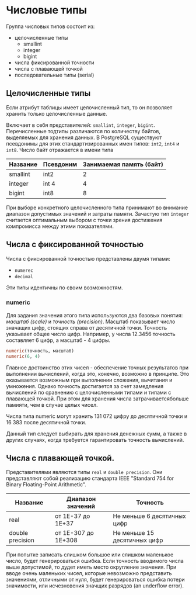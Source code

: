 # Числовые типы

Группа числовых типов состоит из:

* целочисленные типы
   * smallint
   * integer
   * bigint
* числа фиксированной точности
* числа с плавающей точкой
* последовательные типы (serial)

## Целочисленные типы

Если атрибут таблицы имеет целочисленный тип, то он позволяет хранить только целочисленные данные.

Включает в себя представителей: `smallint`, `integer`, `bigint`. Перечисленные тодтипы различаются по количеству байтов, выделяемых для хранения данных. В PostgreSQL существуют псевдонимы для этих стандартизированных имен типов: `int2`, `int4` и `int8`. Число байт отражается в имени типа

Название | Псевдоним | Занимаемая память (байт)
--- | --- | ---
smallint | int2 | 2
integer | int 4 | 4
bigint | int8 | 8

При выборе конкретного целочисленного типа принимают во внимание диапазон допустимых значений и затраты памяти. Зачастую тип `integer` считается оптимальным выбором с точки зрения достижения компромисса между этими показателями.

## Числа с фиксированной точностью

Числа с фиксированной точностью представлены двумя типами:

* `numerec`
* `decimal`

Эти типы идентичны по своим возможностям.

### numeric

Для задания значения этого типа используются два базовых понятия: *масштаб (scale)* и *точность (precision)*. Масштаб показывает число значащих цифр, стоящих справа от десятичной точки. Точность указывает общее число цифр. Например, у числа 12.3456 точность составляет 6 цифр, а масштаб - 4 цифры.

```sql
numeric(точность, масштаб)
numeric(6, 4)
```

Главное достоинство этих чисел - обеспечение точных результатов при выполнении вычислений, когда это, конечно, возможно в принципе. Это оказывается возможным при выполнении сложения, вычитания и умножения. Однако точность достигается за счет замедления вычислений по сравнению с целочисленными типами и типами с плавающей точкой. При этом для хранения числа затрачиваетсябольше памияти, чем в случае целых чисел.

Числа типа numeric могут хранить 131 072 цифру до десятичной точки и 16 383 после десятичной точки.

Данный тип следует выбирать для хранения денежных сумм, а также в других случаях, когда требуется гарантировать точность вычислений.

## Числа с плавающей точкой.

Представителями являются типы `real` и `double precision`. Они представляют собой реализацию стандарта IEEE "Standard 754 for Binary Floating-Point Arithmetic".

Название | Диапазон значений | Точность
--- | --- | ---
real | от 1E-37 до 1E+37 | Не меньше 6 десятичных цифр
double precision | от 1E-307 до 1E+308 | Не меньше 15 десятичных цифр

При попытке записать слишком большое или слишком маленькое число, будет генерироваться ошибка. Если точность вводимого числа выше допустимой, то дудет иметь место округление значения. При вводе очень маленьких чисел, которые невозможно представить значениями, отличными от нуля, будет генерироваться ошибка потери значимости, или исчезновения значщих разрядов (an underflow error).
